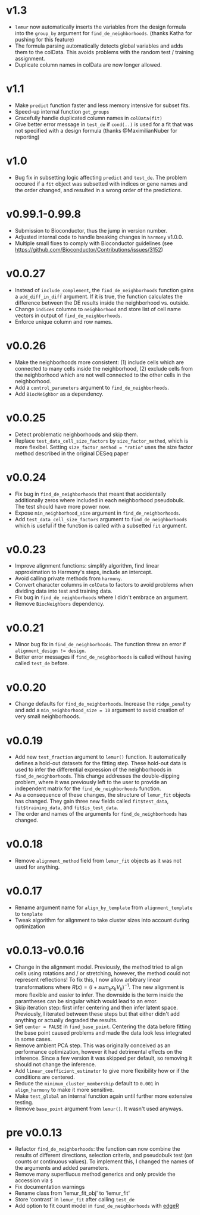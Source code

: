 # v1.3

* `lemur` now automatically inserts the variables from the design formula into
the `group_by` argument for `find_de_neighborhoods`. (thanks Katha for pushing for this feature)
* The formula parsing automatically detects global variables and adds them to the 
colData. This avoids problems with the random test / training assignment.
* Duplicate column names in colData are now longer allowed.


# v1.1

* Make `predict` function faster and less memory intensive for subset fits.
* Speed-up internal function `get_groups`
* Gracefully handle duplicated column names in `colData(fit)`
* Give better error message in `test_de` if `cond(..)` is used for a fit
that was not specified with a design formula (thanks @MaximilianNuber for reporting)

# v1.0

* Bug fix in subsetting logic affecting `predict` and `test_de`. The problem occured if a `fit` object was
subsetted with indices or gene names and the order changed, and resulted in a wrong order of the predictions.

# v0.99.1-0.99.8

* Submission to Bioconductor, thus the jump in version number.
* Adjusted internal code to handle breaking changes in `harmony` v1.0.0.
* Multiple small fixes to comply with Bioconductor guidelines 
(see https://github.com/Bioconductor/Contributions/issues/3152)

# v0.0.27

* Instead of `include_complement`, the `find_de_neighborhoods` function gains a `add_diff_in_diff` argument. If it is true, the function calculates the difference between the DE results inside the neighborhood vs. outside.
* Change `indices` columns to `neighborhood` and store list of cell name vectors in output of `find_de_neighborhoods`.
* Enforce unique column and row names.

# v0.0.26

* Make the neighborhoods more consistent: (1) include cells which are connected to many cells inside the neighborhood, (2) exclude cells from the neighborhood which are not well connected to the other cells in the neighborhood.
* Add a `control_parameters` argument to `find_de_neighborhoods`.
* Add `BiocNeighbor` as a dependency.

# v0.0.25

* Detect problematic neighborhoods and skip them.
* Replace `test_data_cell_size_factors` by `size_factor_method`, which is more flexibel. Setting `size_factor_method = "ratio"` uses the size factor method described in the original DESeq paper


# v0.0.24

* Fix bug in `find_de_neighborhoods` that meant that accidentally additionally zeros where included in each
neighborhood pseudobulk. The test should have more power now.
* Expose `min_neighborhood_size` argument in `find_de_neighborhoods`.
* Add `test_data_cell_size_factors` argument to `find_de_neighborhoods` which is useful if the function is called
with a subsetted `fit` argument.

# v0.0.23

* Improve alignment functions: simplify algorithm, find linear approximation to Harmony's steps,
include an intercept.
* Avoid calling private methods from `harmony`.
* Convert character columns in `colData` to factors to avoid problems when dividing data into
test and training data.
* Fix bug in `find_de_neighborhoods` where I didn't embrace an argument.
* Remove `BiocNeighbors` dependency.

# v0.0.21

* Minor bug fix in `find_de_neighborhoods`. The function threw an error if `alignment_design != design`. 
* Better error messages if `find_de_neighborhoods` is called without having called `test_de` before.

# v0.0.20

* Change defaults for `find_de_neighborhoods`. Increase the `ridge_penalty` and add a `min_neighborhood_size = 10` argument
to avoid creation of very small neighborhoods.

# v0.0.19

* Add new `test_fraction` argument to `lemur()` function. It automatically defines a hold-out datasets for the fitting step.
These hold-out data is used to infer the differential expression of the neighborhoods in `find_de_neighborhoods`. This change
addresses the double-dipping problem, where it was previously left to the user to provide an independent matrix for the 
`find_de_neighborhoods` function.
* As a consequence of these changes, the structure of `lemur_fit` objects has changed. They gain three new fields called
`fit$test_data`, `fit$training_data`, and `fit$is_test_data`.
* The order and names of the arguments for `find_de_neighborhoods` has changed.

# v0.0.18

* Remove `alignment_method` field from `lemur_fit` objects as it was not used for anything.

# v0.0.17

* Rename argument name for `align_by_template` from `alignment_template` to `template`
* Tweak algorithm for alignment to take cluster sizes into account during optimization

# v0.0.13-v0.0.16

* Change in the alignment model. Previously, the method tried to align cells using
rotations and / or stretching, however, the method could not represent reflections! 
To fix this, I now allow arbitrary linear transformations where $R(x) = (I + sum_k x_k V_k)^{-1}$. The
new alignment is more flexible and easier to infer. The downside is the term inside the parantheses can be 
singular which would lead to an error.
* Skip iteration step: first infer centering and then infer latent space. Previously, I iterated between these steps 
but that either didn't add anything or actually degraded the results.
* Set `center = FALSE` in `find_base_point`. Centering the data before fitting the base point caused
problems and made the data look less integrated in some cases.
* Remove ambient PCA step. This was originally conceived as an performance optimization, however
it had detrimental effects on the inference. Since a few version it was skipped per default, so removing
it should not change the inference.
* Add `linear_coefficient_estimator` to give more flexibility how or if the conditions are centered.
* Reduce the `minimum_cluster_membership` default to `0.001` in `align_harmony` to make it more sensitive.
* Make `test_global` an internal function again until further more extensive testing.
* Remove `base_point` argument from `lemur()`. It wasn't used anyways.

# pre v0.0.13
* Refactor `find_de_neighborhoods`: the function can now combine the results of
different directions, selection criteria, and pseudobulk test (on counts or 
continuous values). To implement this, I changed the names of the arguments and
added parameters.
* Remove many superfluous method generics and only provide the accession via `$`
* Fix documentation warnings
* Rename class from 'lemur_fit_obj' to 'lemur_fit'
* Store 'contrast' in `lemur_fit` after calling `test_de`
* Add option to fit count model in `find_de_neighborhoods` with [edgeR](https://bioconductor.org/packages/edgeR/)
